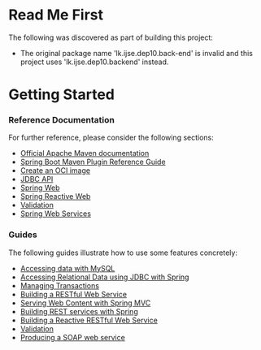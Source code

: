 # Read Me First
The following was discovered as part of building this project:

* The original package name 'lk.ijse.dep10.back-end' is invalid and this project uses 'lk.ijse.dep10.backend' instead.

# Getting Started

### Reference Documentation
For further reference, please consider the following sections:

* [Official Apache Maven documentation](https://maven.apache.org/guides/index.html)
* [Spring Boot Maven Plugin Reference Guide](https://docs.spring.io/spring-boot/docs/2.7.13/maven-plugin/reference/html/)
* [Create an OCI image](https://docs.spring.io/spring-boot/docs/2.7.13/maven-plugin/reference/html/#build-image)
* [JDBC API](https://docs.spring.io/spring-boot/docs/2.7.13/reference/htmlsingle/#data.sql)
* [Spring Web](https://docs.spring.io/spring-boot/docs/2.7.13/reference/htmlsingle/#web)
* [Spring Reactive Web](https://docs.spring.io/spring-boot/docs/2.7.13/reference/htmlsingle/#web.reactive)
* [Validation](https://docs.spring.io/spring-boot/docs/2.7.13/reference/htmlsingle/#io.validation)
* [Spring Web Services](https://docs.spring.io/spring-boot/docs/2.7.13/reference/htmlsingle/#io.webservices)

### Guides
The following guides illustrate how to use some features concretely:

* [Accessing data with MySQL](https://spring.io/guides/gs/accessing-data-mysql/)
* [Accessing Relational Data using JDBC with Spring](https://spring.io/guides/gs/relational-data-access/)
* [Managing Transactions](https://spring.io/guides/gs/managing-transactions/)
* [Building a RESTful Web Service](https://spring.io/guides/gs/rest-service/)
* [Serving Web Content with Spring MVC](https://spring.io/guides/gs/serving-web-content/)
* [Building REST services with Spring](https://spring.io/guides/tutorials/rest/)
* [Building a Reactive RESTful Web Service](https://spring.io/guides/gs/reactive-rest-service/)
* [Validation](https://spring.io/guides/gs/validating-form-input/)
* [Producing a SOAP web service](https://spring.io/guides/gs/producing-web-service/)

